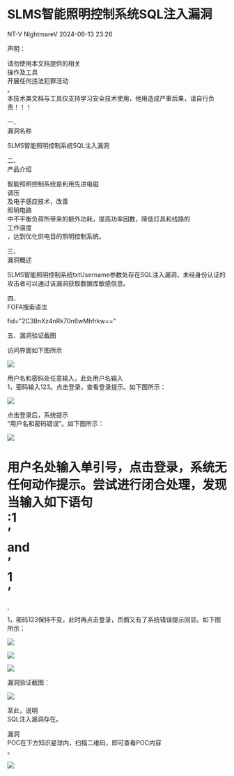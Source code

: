#  SLMS智能照明控制系统SQL注入漏洞   
NT-V  NightmareV   2024-06-13 23:26  
  
声明：  
  
请勿使用本文档提供的相关  
操作及工具  
开展任何违法犯罪活动  
。  
本技术类文档与工具仅支持学习安全技术使用，他用造成严重后果，请自行负责！！！  
  
一、  
漏洞名称  
  
SLMS智能照明控制系统SQL注入漏洞  
  
二、  
产品介绍  
  
智能照明控制系统是利用先进电磁  
调压  
及电子感应技术，改善  
照明电路  
中不平衡负荷所带来的额外功耗，提高功率因数，降低灯具和线路的  
工作温度  
，达到优化供电目的照明控制系统。  
  
三、  
漏洞概述  
  
SLMS智能照明控制系统txtUsername参数处存在SQL注入漏洞，未经身份认证的攻击者可以通过该漏洞获取数据库敏感信息。  
  
四、  
FOFA搜索语法  
  
fid="2C3BnXz4nRk70n6wMhfrkw=="  
  
五、漏洞验证截图  
  
访问界面如下图所示  
  
![](https://mmbiz.qpic.cn/mmbiz_png/cysMYfusftlkZRxnMLKpNulVTEic1WPHa4Qv34cSS0l305d8HYLFc7r43sVDtj5CFmlYWxRJc29DkN27ic3rZU9g/640?wx_fmt=png&from=appmsg "")  
  
用户名和密码处任意输入，此处用户名输入  
1，密码输入123。点击登录，查看登录提示。如下图所示：  
  
![](https://mmbiz.qpic.cn/mmbiz_png/cysMYfusftlkZRxnMLKpNulVTEic1WPHaNkialq6tCSMicksfPTxUiavZlsibxwbnsGQqA7dcicVhTVZ4BpCUrsiaYNvg/640?wx_fmt=png&from=appmsg "")  
  
点击登录后，系统提示  
“用户名和密码错误”。如下图所示：  
  
![](https://mmbiz.qpic.cn/mmbiz_png/cysMYfusftlkZRxnMLKpNulVTEic1WPHagDykOV4SDmz2em9R8iaubHzpliaXyLNp19lwRvB2ibb5OtQ2zEEI4GsnQ/640?wx_fmt=png&from=appmsg "")  
  
用户名处输入单引号，点击登录，系统无任何动作提示。尝试进行闭合处理，发现当输入如下语句  
:1  
’  
and  
’  
1  
’  
=  
’  
1，密码123保持不变，此时再点击登录，页面又有了系统错误提示回显。如下图所示：  
  
![](https://mmbiz.qpic.cn/mmbiz_png/cysMYfusftlkZRxnMLKpNulVTEic1WPHaBUic25WLHNiaeuicPKUGYCSvenfqpDA81d7Jb8OQY5MvgY0xsNXDLbK5g/640?wx_fmt=png&from=appmsg "")  
  
![](https://mmbiz.qpic.cn/mmbiz_png/cysMYfusftlkZRxnMLKpNulVTEic1WPHaAm8a5pt5eFFlqf78o8fIyOZ0IW0acKAXW7kmphribJMGxke2tjBMQJA/640?wx_fmt=png&from=appmsg "")  
  
![](https://mmbiz.qpic.cn/mmbiz_png/cysMYfusftlkZRxnMLKpNulVTEic1WPHa51dbf9DLPTXS5tDTXDFy2WJ2J4icaZyGRiaTv8sbZiarDJH4sTiaVaVVqw/640?wx_fmt=png&from=appmsg "")  
  
漏洞验证截图：  
  
![](https://mmbiz.qpic.cn/mmbiz_png/cysMYfusftlkZRxnMLKpNulVTEic1WPHaNTN8xn66SMXOTC656LpR1mqgA9tC8icvEibFPY0uP2nSOPBvPxicynuuQ/640?wx_fmt=png&from=appmsg "")  
  
至此，说明  
SQL注入漏洞存在。  
  
漏洞  
POC在下方知识星球内，扫描二维码，即可查看POC内容  
。  
  
![](https://mmbiz.qpic.cn/mmbiz_png/cysMYfusftlkZRxnMLKpNulVTEic1WPHalRzQvl0T1gSVq1v9JZJYhY5XOvhWwj5UP2d26TDXorUpuoQtWatySw/640?wx_fmt=png&from=appmsg "")  
  
